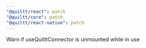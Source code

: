 ```yaml
---
"@quiltt/react": patch
"@quiltt/core": patch
"@quiltt/react-native": patch
---
```


Warn if useQuilttConnector is unmounted while in use
